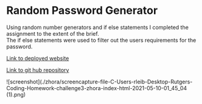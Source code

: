 # Random Password Generator

Using random number generators and if else statements I completed the assignment to the extent of the brief. <br />
The if else statements were used to filter out the users requirements for the password.

[Link to deployed website](https://reubengenkin.github.io/zhora/)

[Link to git hub repository](https://github.com/ReubenGenkin/zhora)

![screenshot](./zhora/screencapture-file-C-Users-rleib-Desktop-Rutgers-Coding-Homework-challenge3-zhora-index-html-2021-05-10-01_45_04 (1).png)

